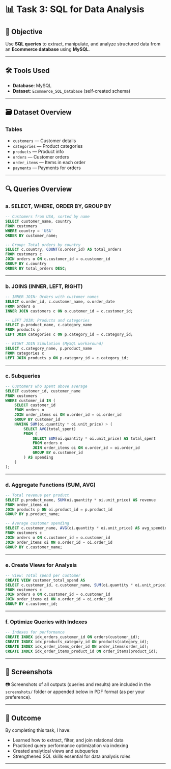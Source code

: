 # 📊 Task 3: SQL for Data Analysis

## 🎯 Objective

Use **SQL queries** to extract, manipulate, and analyze structured data from an **Ecommerce database** using **MySQL**.

---

## 🛠️ Tools Used

- **Database**: MySQL 
- **Dataset**: `Ecommerce_SQL_Database` (self-created schema)

---

## 🗃️ Dataset Overview

### Tables
- `customers` — Customer details
- `categories` — Product categories
- `products` — Product info
- `orders` — Customer orders
- `order_items` — Items in each order
- `payments` — Payments for orders

---

## 🔍 Queries Overview

### a. **SELECT, WHERE, ORDER BY, GROUP BY**

```sql
-- Customers from USA, sorted by name
SELECT customer_name, country
FROM customers
WHERE country = 'USA'
ORDER BY customer_name;

-- Group: Total orders by country
SELECT c.country, COUNT(o.order_id) AS total_orders
FROM customers c
JOIN orders o ON c.customer_id = o.customer_id
GROUP BY c.country
ORDER BY total_orders DESC;
```

---

### b. **JOINS (INNER, LEFT, RIGHT)**

```sql
-- INNER JOIN: Orders with customer names
SELECT o.order_id, c.customer_name, o.order_date
FROM orders o
INNER JOIN customers c ON o.customer_id = c.customer_id;

-- LEFT JOIN: Products and categories
SELECT p.product_name, c.category_name
FROM products p
LEFT JOIN categories c ON p.category_id = c.category_id;

-- RIGHT JOIN Simulation (MySQL workaround)
SELECT c.category_name, p.product_name
FROM categories c
LEFT JOIN products p ON p.category_id = c.category_id;
```

---

### c. **Subqueries**

```sql
-- Customers who spent above average
SELECT customer_id, customer_name
FROM customers
WHERE customer_id IN (
    SELECT customer_id
    FROM orders o
    JOIN order_items oi ON o.order_id = oi.order_id
    GROUP BY customer_id
    HAVING SUM(oi.quantity * oi.unit_price) > (
        SELECT AVG(total_spent)
        FROM (
            SELECT SUM(oi.quantity * oi.unit_price) AS total_spent
            FROM orders o
            JOIN order_items oi ON o.order_id = oi.order_id
            GROUP BY o.customer_id
        ) AS spending
    )
);
```

---

### d. **Aggregate Functions (SUM, AVG)**

```sql
-- Total revenue per product
SELECT p.product_name, SUM(oi.quantity * oi.unit_price) AS revenue
FROM order_items oi
JOIN products p ON oi.product_id = p.product_id
GROUP BY p.product_name;

-- Average customer spending
SELECT c.customer_name, AVG(oi.quantity * oi.unit_price) AS avg_spending
FROM customers c
JOIN orders o ON c.customer_id = o.customer_id
JOIN order_items oi ON o.order_id = oi.order_id
GROUP BY c.customer_name;
```

---

### e. **Create Views for Analysis**

```sql
-- View: Total spend per customer
CREATE VIEW customer_total_spend AS
SELECT c.customer_id, c.customer_name, SUM(oi.quantity * oi.unit_price) AS total_spent
FROM customers c
JOIN orders o ON c.customer_id = o.customer_id
JOIN order_items oi ON o.order_id = oi.order_id
GROUP BY c.customer_id;
```

---

### f. **Optimize Queries with Indexes**

```sql
-- Indexes for performance
CREATE INDEX idx_orders_customer_id ON orders(customer_id);
CREATE INDEX idx_products_category_id ON products(category_id);
CREATE INDEX idx_order_items_order_id ON order_items(order_id);
CREATE INDEX idx_order_items_product_id ON order_items(product_id);
```

---

## 📸 Screenshots

📷 Screenshots of all outputs (queries and results) are included in the `screenshots/` folder or appended below in PDF format (as per your preference).

---

## 📘 Outcome

By completing this task, I have:
- Learned how to extract, filter, and join relational data
- Practiced query performance optimization via indexing
- Created analytical views and subqueries
- Strengthened SQL skills essential for data analysis roles

---


